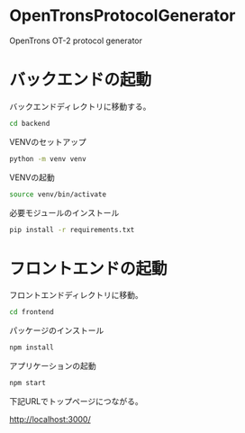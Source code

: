 # OpenTronsProtocolGenerator
OpenTrons OT-2 protocol generator

# バックエンドの起動

バックエンドディレクトリに移動する。

```bash
cd backend
```

VENVのセットアップ

```bash
python -m venv venv
```

VENVの起動

```bash
source venv/bin/activate
```

必要モジュールのインストール

```bash
pip install -r requirements.txt
```

# フロントエンドの起動

フロントエンドディレクトリに移動。

```bash
cd frontend
```

パッケージのインストール

```bash
npm install
```

アプリケーションの起動

```bash
npm start
```

下記URLでトップページにつながる。

[http://localhost:3000/](http://localhost:3000/)





